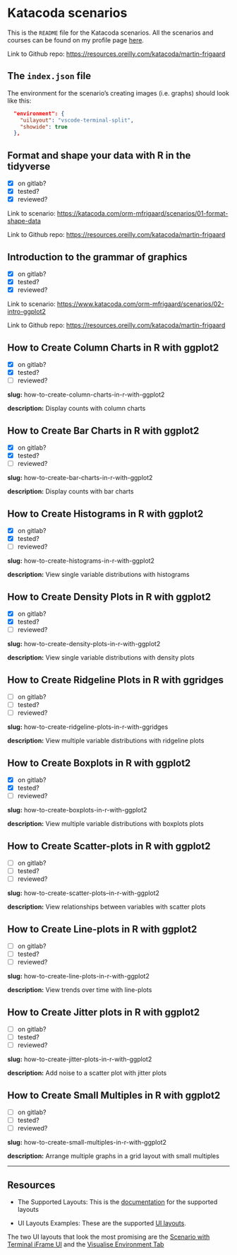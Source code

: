 Katacoda scenarios
================

This is the `README` file for the Katacoda scenarios. All the scenarios
and courses can be found on my profile page
[here](https://katacoda.com/mjfrigaard).

Link to Github repo:
<https://resources.oreilly.com/katacoda/martin-frigaard>

## The `index.json` file

The environment for the scenario’s creating images (i.e. graphs) should
look like this:

``` json
  "environment": {
    "uilayout": "vscode-terminal-split",
    "showide": true
  },
```

## Format and shape your data with R in the tidyverse

-   [x] on gitlab?
-   [x] tested?
-   [x] reviewed?

Link to scenario:
<https://katacoda.com/orm-mfrigaard/scenarios/01-format-shape-data>

Link to Github repo:
<https://resources.oreilly.com/katacoda/martin-frigaard>

## Introduction to the grammar of graphics

-   [x] on gitlab?
-   [x] tested?
-   [x] reviewed?

Link to scenario:
<https://www.katacoda.com/orm-mfrigaard/scenarios/02-intro-ggplot2>

Link to Github repo:
<https://resources.oreilly.com/katacoda/martin-frigaard>

## How to Create Column Charts in R with ggplot2

-   [x] on gitlab?
-   [x] tested?
-   [ ] reviewed?

**slug:** how-to-create-column-charts-in-r-with-ggplot2

**description:** Display counts with column charts

## How to Create Bar Charts in R with ggplot2

-   [x] on gitlab?
-   [x] tested?
-   [ ] reviewed?

**slug:** how-to-create-bar-charts-in-r-with-ggplot2

**description:** Display counts with bar charts

## How to Create Histograms in R with ggplot2

-   [x] on gitlab?
-   [x] tested?
-   [ ] reviewed?

**slug:** how-to-create-histograms-in-r-with-ggplot2

**description:** View single variable distributions with histograms

## How to Create Density Plots in R with ggplot2

-   [x] on gitlab?
-   [x] tested?
-   [ ] reviewed?

**slug:** how-to-create-density-plots-in-r-with-ggplot2

**description:** View single variable distributions with density plots

## How to Create Ridgeline Plots in R with ggridges

-   [ ] on gitlab?
-   [ ] tested?
-   [ ] reviewed?

**slug:** how-to-create-ridgeline-plots-in-r-with-ggridges

**description:** View multiple variable distributions with ridgeline
plots

## How to Create Boxplots in R with ggplot2

-   [x] on gitlab?
-   [x] tested?
-   [ ] reviewed?

**slug:** how-to-create-boxplots-in-r-with-ggplot2

**description:** View multiple variable distributions with boxplots
plots

## How to Create Scatter-plots in R with ggplot2

-   [ ] on gitlab?
-   [ ] tested?
-   [ ] reviewed?

**slug:** how-to-create-scatter-plots–in-r-with-ggplot2

**description:** View relationships between variables with scatter plots

## How to Create Line-plots in R with ggplot2

-   [ ] on gitlab?
-   [ ] tested?
-   [ ] reviewed?

**slug:** how-to-create-line-plots-in-r-with-ggplot2

**description:** View trends over time with line-plots

## How to Create Jitter plots in R with ggplot2

-   [ ] on gitlab?
-   [ ] tested?
-   [ ] reviewed?

**slug:** how-to-create-jitter-plots-in-r-with-ggplot2

**description:** Add noise to a scatter plot with jitter plots

## How to Create Small Multiples in R with ggplot2

-   [ ] on gitlab?
-   [ ] tested?
-   [ ] reviewed?

**slug:** how-to-create-small-multiples-in-r-with-ggplot2

**description:** Arrange multiple graphs in a grid layout with small
multiples

------------------------------------------------------------------------

## Resources

-   The Supported Layouts: This is the
    [documentation](https://www.katacoda.community/layouts.html) for the
    supported layouts

-   UI Layouts Examples: These are the supported [UI
    layouts](https://katacoda.com/scenario-examples/courses/uilayouts).

The two UI layouts that look the most promising are the [Scenario with
Terminal iFrame
UI](https://katacoda.com/scenario-examples/courses/uilayouts/uilayout-terminal-iframe)
and the [Visualise Environment
Tab](https://katacoda.com/scenario-examples/courses/uilayouts/visualise-docker)

